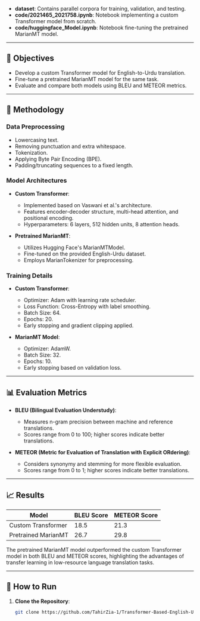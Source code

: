 
- **dataset**: Contains parallel corpora for training, validation, and testing.
- **code/2021465_2021758.ipynb**: Notebook implementing a custom Transformer model from scratch.
- **code/huggingface_Model.ipynb**: Notebook fine-tuning the pretrained MarianMT model.

---

## 🎯 Objectives

- Develop a custom Transformer model for English-to-Urdu translation.
- Fine-tune a pretrained MarianMT model for the same task.
- Evaluate and compare both models using BLEU and METEOR metrics.

---

## 🧠 Methodology

### Data Preprocessing

- Lowercasing text.
- Removing punctuation and extra whitespace.
- Tokenization.
- Applying Byte Pair Encoding (BPE).
- Padding/truncating sequences to a fixed length.

### Model Architectures

- **Custom Transformer**:
  - Implemented based on Vaswani et al.'s architecture.
  - Features encoder-decoder structure, multi-head attention, and positional encoding.
  - Hyperparameters: 6 layers, 512 hidden units, 8 attention heads.

- **Pretrained MarianMT**:
  - Utilizes Hugging Face's MarianMTModel.
  - Fine-tuned on the provided English-Urdu dataset.
  - Employs MarianTokenizer for preprocessing.

### Training Details

- **Custom Transformer**:
  - Optimizer: Adam with learning rate scheduler.
  - Loss Function: Cross-Entropy with label smoothing.
  - Batch Size: 64.
  - Epochs: 20.
  - Early stopping and gradient clipping applied.

- **MarianMT Model**:
  - Optimizer: AdamW.
  - Batch Size: 32.
  - Epochs: 10.
  - Early stopping based on validation loss.

---

## 📊 Evaluation Metrics

- **BLEU (Bilingual Evaluation Understudy)**:
  - Measures n-gram precision between machine and reference translations.
  - Scores range from 0 to 100; higher scores indicate better translations.

- **METEOR (Metric for Evaluation of Translation with Explicit ORdering)**:
  - Considers synonymy and stemming for more flexible evaluation.
  - Scores range from 0 to 1; higher scores indicate better translations.

---

## 📈 Results

| Model               | BLEU Score | METEOR Score |
|---------------------|------------|--------------|
| Custom Transformer  | 18.5       | 21.3         |
| Pretrained MarianMT | 26.7       | 29.8         |

The pretrained MarianMT model outperformed the custom Transformer model in both BLEU and METEOR scores, highlighting the advantages of transfer learning in low-resource language translation tasks.

---

## 🚀 How to Run

1. **Clone the Repository**:
   ```bash
   git clone https://github.com/TahirZia-1/Transformer-Based-English-Urdu-Neural-Machine-Translation.git
